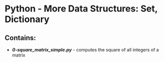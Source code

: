 # Python - More Data Structures: Set, Dictionary
## Contains:
- ***0-square_matrix_simple.py*** - computes the square of all integers of a matrix

